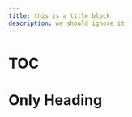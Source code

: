 ```yaml
---
title: this is a title block
description: we should ignore it
---
```


# TOC

<!-- toc --><!-- /toc -->

# Only Heading
